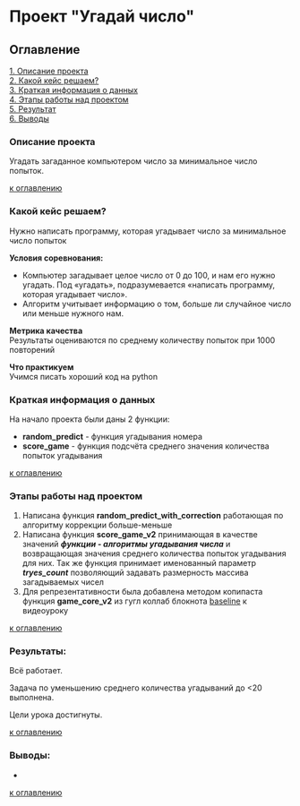 # Проект "Угадай число"

## Оглавление  
[1. Описание проекта](README.md#Описание-проекта)  
[2. Какой кейс решаем?](README.md#Какой-кейс-решаем)  
[3. Краткая информация о данных](README.md#Краткая-информация-о-данных)  
[4. Этапы работы над проектом](README.md#Этапы-работы-над-проектом)  
[5. Результат](README.md#Результат)    
[6. Выводы](README.md#Выводы) 


### Описание проекта
Угадать загаданное компьютером число за минимальное число попыток.

[к оглавлению](_)


### Какой кейс решаем?    
Нужно написать программу, которая угадывает число за минимальное число попыток


**Условия соревнования:**  
- Компьютер загадывает целое число от 0 до 100, и нам его нужно угадать. Под «угадать», подразумевается «написать программу, которая угадывает число».
- Алгоритм учитывает информацию о том, больше ли случайное число или меньше нужного нам.


**Метрика качества**     
Результаты оцениваются по среднему количеству попыток при 1000 повторений


**Что практикуем**     
Учимся писать хороший код на python


### Краткая информация о данных
На начало проекта были даны 2 функции:
- **random_predict** - функция угадывания номера
- **score_game** - функция подсчёта среднего значения количества попыток угадывания
  
[к оглавлению](README.md#Оглавление)


### Этапы работы над проектом  
1) Написана функция **random_predict_with_correction** работающая по алгоритму коррекции больше-меньше
2) Написана функция **score_game_v2** принимающая в качестве значений ***функции - алгоритмы угадывания числа*** и возвращающая значения среднего количества попыток угадывания для них. Так же функция принимает именованный параметр ***tryes_count*** позволяющий задавать размерность массива загадываемых чисел 
3) Для репрезентативности была добавлена методом копипаста функция **game_core_v2** из гугл коллаб блокнота [baseline](https://colab.research.google.com/drive/1k2WZD8PWWOYFHrpAJoB2eZw06ID7KnFA) к видеоуроку

[к оглавлению](README.md#Оглавление)


### Результаты:  
Всё работает.

Задача по уменьшению среднего количества угадываний до <20 выполнена.

Цели урока достигнуты.

[к оглавлению](README.md#Оглавление)


### Выводы:  
-

[к оглавлению](README.md#Оглавление)
